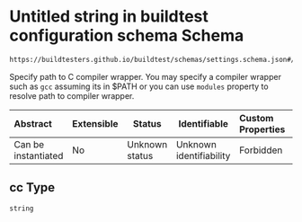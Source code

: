 # Untitled string in buildtest configuration schema Schema

```txt
https://buildtesters.github.io/buildtest/schemas/settings.schema.json#/definitions/cuda/properties/cc
```

Specify path to C compiler wrapper. You may specify a compiler wrapper such as `gcc` assuming its in $PATH or you can use `modules` property to resolve path to compiler wrapper.


| Abstract            | Extensible | Status         | Identifiable            | Custom Properties | Additional Properties | Access Restrictions | Defined In                                                                   |
| :------------------ | ---------- | -------------- | ----------------------- | :---------------- | --------------------- | ------------------- | ---------------------------------------------------------------------------- |
| Can be instantiated | No         | Unknown status | Unknown identifiability | Forbidden         | Allowed               | none                | [settings.schema.json\*](../out/settings.schema.json "open original schema") |

## cc Type

`string`
